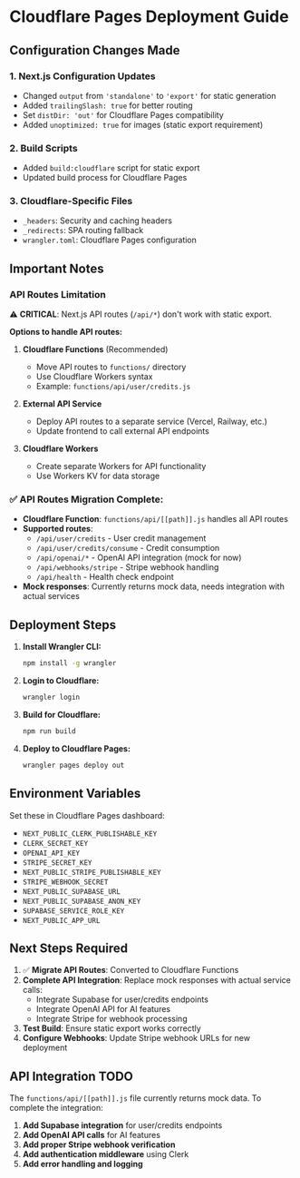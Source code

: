 # Cloudflare Pages Deployment Guide

## Configuration Changes Made

### 1. Next.js Configuration Updates
- Changed `output` from `'standalone'` to `'export'` for static generation
- Added `trailingSlash: true` for better routing
- Set `distDir: 'out'` for Cloudflare Pages compatibility
- Added `unoptimized: true` for images (static export requirement)

### 2. Build Scripts
- Added `build:cloudflare` script for static export
- Updated build process for Cloudflare Pages

### 3. Cloudflare-Specific Files
- `_headers`: Security and caching headers
- `_redirects`: SPA routing fallback
- `wrangler.toml`: Cloudflare Pages configuration

## Important Notes

### API Routes Limitation
⚠️ **CRITICAL**: Next.js API routes (`/api/*`) don't work with static export.

**Options to handle API routes:**

1. **Cloudflare Functions** (Recommended)
   - Move API routes to `functions/` directory
   - Use Cloudflare Workers syntax
   - Example: `functions/api/user/credits.js`

2. **External API Service**
   - Deploy API routes to a separate service (Vercel, Railway, etc.)
   - Update frontend to call external API endpoints

3. **Cloudflare Workers**
   - Create separate Workers for API functionality
   - Use Workers KV for data storage

### ✅ API Routes Migration Complete:
- **Cloudflare Function**: `functions/api/[[path]].js` handles all API routes
- **Supported routes**:
  - `/api/user/credits` - User credit management
  - `/api/user/credits/consume` - Credit consumption
  - `/api/openai/*` - OpenAI API integration (mock for now)
  - `/api/webhooks/stripe` - Stripe webhook handling
  - `/api/health` - Health check endpoint
- **Mock responses**: Currently returns mock data, needs integration with actual services

## Deployment Steps

1. **Install Wrangler CLI:**
   ```bash
   npm install -g wrangler
   ```

2. **Login to Cloudflare:**
   ```bash
   wrangler login
   ```

3. **Build for Cloudflare:**
   ```bash
   npm run build
   ```

4. **Deploy to Cloudflare Pages:**
   ```bash
   wrangler pages deploy out
   ```

## Environment Variables

Set these in Cloudflare Pages dashboard:
- `NEXT_PUBLIC_CLERK_PUBLISHABLE_KEY`
- `CLERK_SECRET_KEY`
- `OPENAI_API_KEY`
- `STRIPE_SECRET_KEY`
- `NEXT_PUBLIC_STRIPE_PUBLISHABLE_KEY`
- `STRIPE_WEBHOOK_SECRET`
- `NEXT_PUBLIC_SUPABASE_URL`
- `NEXT_PUBLIC_SUPABASE_ANON_KEY`
- `SUPABASE_SERVICE_ROLE_KEY`
- `NEXT_PUBLIC_APP_URL`

## Next Steps Required

1. ✅ **Migrate API Routes**: Converted to Cloudflare Functions
2. **Complete API Integration**: Replace mock responses with actual service calls:
   - Integrate Supabase for user/credits endpoints
   - Integrate OpenAI API for AI features
   - Integrate Stripe for webhook processing
3. **Test Build**: Ensure static export works correctly
4. **Configure Webhooks**: Update Stripe webhook URLs for new deployment

## API Integration TODO

The `functions/api/[[path]].js` file currently returns mock data. To complete the integration:

1. **Add Supabase integration** for user/credits endpoints
2. **Add OpenAI API calls** for AI features
3. **Add proper Stripe webhook verification**
4. **Add authentication middleware** using Clerk
5. **Add error handling and logging**
